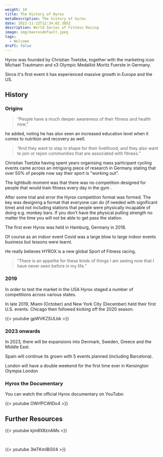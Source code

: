 ```yaml
---
weight: 10
title: The History of Hyrox
metaDescription: The history of hyrox
date: 2022-11-22T12:34:02.385Z
description: World Series of Fitness Racing
image: img/maxresdefault.jpeg
tags:
  - Welcome
draft: false
---
```

Hyrox was f﻿ounded by Christian Toetzke, together with the marketing icon Michael Trautmann and x3 Olympic Medallist Moritz Fuerste in Germany. 

Since it's first event it has experienced massive growth in Europe and the US.

## History

### Origins

> “People have a much deeper awareness of their fitness and health now,” 

he added, noting he has also seen an increased education level when it comes to nutrition and recovery as well. 

> “And they want to stay in shape for their livelihood, and they also want to join or rejoin communities that are associated with fitness.” 

Christian Toetzke having spent years organising mass participant cycling events came across an intriguing piece of research in Germany stating that over 50% of people now say their sport is "working out". 

The lightbulb moment was that there was no competition designed for people that would train fitness every day in the gym .

After some trial and error the Hyrox competition format was formed. The key was designing a format that everyone can do (if needed with significant time) and not including stations that people were physically incapable of doing e.g. monkey bars. If you don't have the physical pulling strength no matter the time you will not be able to get pass the station.

The first ever Hyrox was held in Hamburg, Germany in 2018.

Of course as an indoor event Covid was a large blow to large indoor events business but lessons were learnt.

He really believes HYROX is a new global Sport of Fitness racing.

> “There is an appetite for these kinds of things I am seeing now that I have never seen before in my life.”  

### 2019

In order to test the market in the USA Hyrox staged a number of competitions across various states. 

In late 2019, Miami (October) and New York City (December) held their first U.S. events. Chicago then followed kicking off the 2020 season.

{{< youtube gpWVKZSULbk >}}

### 2023 onwards

In 2023, there will be expansions into Denmark, Sweden, Greece and the Middle East. 

Spain will continue its grown with 5 events planned (including Barcelona).

London will have a double weekend for the first time ever in Kensington Olympia London

### Hyrox the Documentary

You can watch the official Hyrox documentary on YouTube:

{{< youtube OWrfPCWlDo4 >}}

## Further Resources

{{< youtube kjm8X8znAMs >}}

<br />

{{< youtube 3leTKmIBG04 >}}